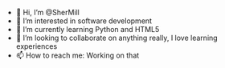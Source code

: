 - 👋 Hi, I’m @SherMill
- 👀 I’m interested in software development 
- 🌱 I’m currently learning Python and HTML5
- 💞️ I’m looking to collaborate on anything really, I love learning experiences
- 📫 How to reach me: Working on that

<!---
SherMill/SherMill is a ✨ special ✨ repository because its `README.md` (this file) appears on your GitHub profile.
You can click the Preview link to take a look at your changes.
--->
